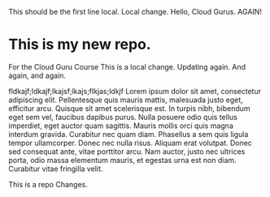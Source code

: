 This should be the first line local.
Local change.
Hello, Cloud Gurus.  AGAIN!
# This is my new repo.
For the Cloud Guru Course
This is a local change.
Updating again.
And again, and again.

fldkajf;ldkajf;lkajsf;lkajs;flkjas;ldkjf
Lorem ipsum dolor sit amet, consectetur adipiscing elit. Pellentesque quis mauris mattis, malesuada justo eget, efficitur arcu. Quisque sit amet scelerisque est. In turpis nibh, bibendum eget sem vel, faucibus dapibus purus. Nulla posuere odio quis tellus imperdiet, eget auctor quam sagittis. Mauris mollis orci quis magna interdum gravida. Curabitur nec quam diam. Phasellus a sem quis ligula tempor ullamcorper. Donec nec nulla risus. Aliquam erat volutpat. Donec sed consequat ante, vitae porttitor arcu. Nam auctor, justo nec ultrices porta, odio massa elementum mauris, et egestas urna est non diam. Curabitur vitae fringilla velit.

This is a repo Changes.
